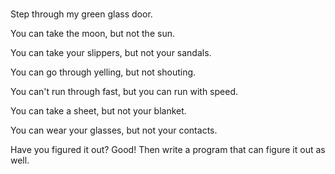 #

Step through my green glass door.

You can take the moon, but not the sun.

You can take your slippers, but not your sandals.

You can go through yelling, but not shouting.

You can't run through fast, but you can run with speed.

You can take a sheet, but not your blanket.

You can wear your glasses, but not your contacts.

Have you figured it out? Good! Then write a program that can figure it out as well.
